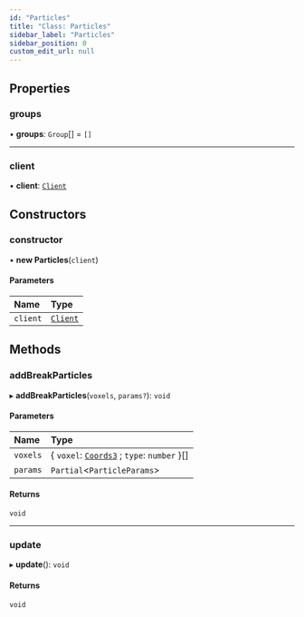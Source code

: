 ```yaml
---
id: "Particles"
title: "Class: Particles"
sidebar_label: "Particles"
sidebar_position: 0
custom_edit_url: null
---
```


## Properties

### groups

• **groups**: `Group`[] = `[]`

___

### client

• **client**: [`Client`](Client.md)

## Constructors

### constructor

• **new Particles**(`client`)

#### Parameters

| Name | Type |
| :------ | :------ |
| `client` | [`Client`](Client.md) |

## Methods

### addBreakParticles

▸ **addBreakParticles**(`voxels`, `params?`): `void`

#### Parameters

| Name | Type |
| :------ | :------ |
| `voxels` | { `voxel`: [`Coords3`](../modules.md#coords3-260) ; `type`: `number`  }[] |
| `params` | `Partial`<`ParticleParams`\> |

#### Returns

`void`

___

### update

▸ **update**(): `void`

#### Returns

`void`
